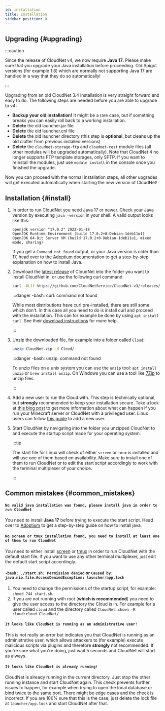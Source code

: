 ```yaml
---
id: installation
title: Installation
sidebar_position: 0
---
```


## Upgrading {#upgrading}

:::caution

Since the release of CloudNet v4, we now require **Java 17**. Please make sure that you upgrade your Java installation
before proceeding. Old Spigot versions (for example 1.8) which are normally not supporting Java 17 are handled in a way
that they do so automatically!

:::

Upgrading from an old CloudNet 3.4 installation is very straight forward and easy to do. The following steps are needed
before you are able to upgrade to v4:

* **Backup your old installation!** It might be a rare case, but if something breaks you can easily roll back to a
  working installation.
* **Delete** the old launcher.jar file
* **Delete** the old launcher.cnl file
* **Delete** the old launcher directory (this step is **optional**, but cleans up the old clutter from previous
  installed
  versions)
* **Delete** the `cloudnet-storage-ftp` and `cloudnet-rest` module files (all other modules will be upgraded
  automatically). Note that CloudNet 4 no longer supports FTP template storages, only SFTP. If you want to reinstall the
  modules, just use `module install` in the console once you finished the upgrade.

Now you can proceed with the normal installation steps, all other upgrades will get executed automatically when starting
the new version of CloudNet!

## Installation {#install}

1. In order to run CloudNet you need Java 17 or newer. Check your Java version by executing `java -version` in your
   shell. A valid output looks like this:
   ```
   openjdk version "17.0.2" 2022-01-18
   OpenJDK Runtime Environment (build 17.0.2+8-Debian-1deb11u1)
   OpenJDK 64-Bit Server VM (build 17.0.2+8-Debian-1deb11u1, mixed mode, sharing)
   ```

   If you get a `Command not found` output, or your Java version is older than 17, head over to
   the [Adoptium](https://adoptium.net/installation) documentation to get a step-by-step explanation on how to install
   Java.

2. Download the [latest release](https://github.com/CloudNetService/CloudNet-v3/releases/latest/download/CloudNet.zip)
   of CloudNet into the folder you want to install CloudNet in, or use the following curl command:
   ```bash
   curl -OLJf https://github.com/CloudNetService/CloudNet-v3/releases/latest/download/CloudNet.zip
   ```

   :::danger -bash: curl: command not found

   While most distributions have curl pre-installed, there are still some which don't. In this case all you need to do
   is install curl and proceed with the installation. This can for example be done by using `apt install curl`. See
   their [download instructions](https://curl.se/download.html) for more help.

   :::

3. Unzip the downloaded file, for example into a folder called `Cloud`:
   ```bash
   unzip CloudNet.zip -d Cloud/
   ```

   :::danger -bash: unzip: command not found

   To unzip files on a unix system you can use the `unzip` tool: `apt install unzip` or `brew install unzip`. On Windows
   you can use a tool like [7Zip](https://www.7-zip.de/) to unzip files.

   :::

4. Add a new user to run the Cloud with. This step is technically optional, but **strongly** recommended to keep your
   installation secure. Take a look at [this blog post](https://madelinemiller.dev/blog/root-minecraft-server/) to get
   more information about what can happen if you run your Minecraft server or CloudNet with a privileged user. Linux
   users can follow [this guide](https://linuxize.com/post/how-to-create-users-in-linux-using-the-useradd-command/) to
   add a new user.

5. Start CloudNet by navigating into the folder you unzipped CloudNet to and execute the startup script made for your
   operating system.

   :::tip

   The start file for Linux will check of either `screen` or `tmux` is installed and will use one of them based on
   availability. Make sure to install one of them to run CloudNet or to edit the start script accordingly to work with
   the terminal multiplexer of your choice.

   :::

## Common mistakes {#common_mistakes}

#### `No valid java installation was found, please install java in order to run CloudNet`

You need to install **Java 17** before trying to execute the start script. Head over
to [Adoptium](https://adoptium.net/installation) to get a step-by-step guide on how to install java.

#### `No screen or tmux installation found, you need to install at least one of them to run CloudNet`

You need to either install [screen](https://www.gnu.org/software/screen/manual/html_node/index.html)
or [tmux](https://github.com/tmux/tmux/wiki/Installing) in order to run CloudNet with the default start file. If you
want to use any other terminal multiplexer, just edit the default start script accordingly.

#### `-bash: ./start.sh: Permission denied` or `Caused by: java.nio.file.AccessDeniedException: launcher/app.lock`

1. You need to change the permissions of the startup script, for example: `chmod 744 start.sh`.
2. If you are not running with root (**which is recommended**) you need to give the user access to the directory the
   Cloud is in. For example for a user called `cloud` and the directory
   called `CloudNet`: `chown -R cloud:cloud CloudNet/`

#### `It looks like CloudNet is running as an administrative user!`

This is not really an error but indicates you that CloudNet is running as an administrative user, which allows attackers
to (for example) execute malicious scripts via plugins and therefore **strongly** not recommended. If you're sure what
you're doing, just wait 5 seconds and CloudNet will start as always.

#### `It looks like CloudNet is already running!`

CloudNet is already running in the current directory. Just stop the other running instance and start CloudNet again.
This check prevents further issues to happen, for example when trying to open the local database or bind twice to the
same port. There might be edge cases and the check is incorrect. If you are 100% sure that this is the case, just delete
the lock file at `launcher/app.lock` and start CloudNet after that.